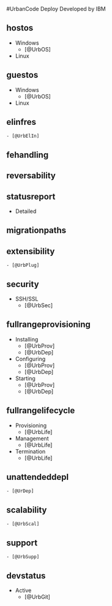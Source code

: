 #UrbanCode Deploy
Developed by IBM

## hostos
- Windows
    - [@UrbOS]
- Linux


## guestos
- Windows
    - [@UrbOS]
- Linux


## elinfres

    - [@UrbElIn]

## fehandling

## reversability

## statusreport
- Detailed

## migrationpaths

## extensibility

    - [@UrbPlug]

## security
- SSH/SSL
    - [@UrbSec]

## fullrangeprovisioning
- Installing
    - [@UrbProv]
    - [@UrbDep] 
- Configuring
    - [@UrbProv]
    - [@UrbDep]
- Starting
    - [@UrbProv]
    - [@UrbDep]

## fullrangelifecycle
- Provisioning
    - [@UrbLife]
- Management
    - [@UrbLife]
- Termination
    - [@UrbLife]

## unattendeddepl

    - [@UrDep]

## scalability

    - [@UrbScal]

## support

    - [@UrbSupp]

## devstatus
- Active
    - [@UrbGit]
